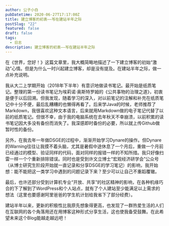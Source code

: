 ```yaml
---
author: 公子小白
pubDatetime: 2020-06-27T17:17:00Z
title: 建立博客的初衷——写在建站半年之际
postSlug: "22"
featured: false
draft: false
tags:
  - 日志
description: 建立博客的初衷——写在建站半年之际
---
```


在《世界，您好！》这篇文章里，我大概简略地描述了一下建立博客的初始“激动”心情。但是为什么一时兴起建立博客，却是没有提及。在建站半年之际，做一点补充说明。

我从大二上学期开始（2018年下半年）有意识地做读书笔记。最开始是纸质笔记。整理的第一份读书笔记为埃莉诺·奥斯特罗姆的《公共事物的治理之道》，初衷是便于以后回溯。但我发现，随着学习的深入，对以前笔记的注解和补充在纸质笔记中十分不便，最后乱糟糟的也懒得再看了。后来学Java的时候，老师推荐了Markdown，我很喜欢这种文本语言，后来就用Markdown做的电子笔记代替了以前的纸质笔记。但很不幸，由于我的电脑系统在去年秋天不幸崩溃，以前积累的读书笔记因大多没有备份而消失了。我深感即时备份的必要，所以就上传Github做暂时性的备份。

另外，在我去年一年做DSGE的过程中，渐渐开始学习Dynare的操作。但Dynare的Warning往往让我摸不着头脑，尤其是暑假中途休息了一个月后，重做一个月前已经通过的模型、验证同样的代码，面对同样的报错一样的不知所措。我只好像扫雷一样一个个重新排除错误。同时也是受到许文立博士“宏观经济研学会”公众号（从博士研究生阶段开始就一直记录和分享DSGE的学习笔记）的影响，我开始想：能不能把这一类学习中遇到的问题记录下来？至少可以让自己不重蹈覆辙。

最后，也许还部分受到计算机专业“开放、共享”的社区精神的影响，在各种机缘巧合的下了解到了WordPress和个人站点，就有了个人建站至少能满足以上需求的想法（这里也要感谢阿里爸爸的学生机计划给我省下了部分经费）。

建站半年以来，更新的积极性比我原先想象得更高，也发现了一群热爱生活的人们在互联网的各个角落用还在用博客这种形式分享生活，这也使我备受鼓舞。在此希望未来这个Blog能越走越远吧！
